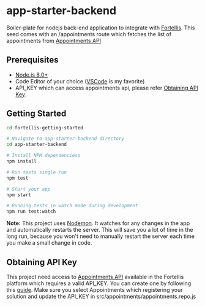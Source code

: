 app-starter-backend
=======================

Boiler-plate for nodejs back-end application to integrate with [Fortellis](https://developer.fortellis.io/).
This seed comes with an /appointments route which fetches the list of appointments from [Appointments API](https://developer.fortellis.io/api-reference/vehicle-service/appointment-api) 

Prerequisites
-------------
- [Node.js 8.0+](http://nodejs.org)
- Code Editor of your choice ([VSCode](https://code.visualstudio.com/) is my favorite)
- API_KEY which can access appointments api, please refer [Obtaining API Key](#obtaining-api-key).

Getting Started
---------------

```bash
cd fortellis-getting-started

# Navigate to app-starter-backend directory
cd app-starter-backend

# Install NPM dependenciess
npm install

# Run tests single run
npm test

# Start your app
npm start

# Running tests in watch mode during development
npm run test:watch
```

**Note:** This project uses [Nodemon](https://github.com/remy/nodemon).
It watches for any changes in the app and automatically restarts the server. This will save you a lot of time in the long run, because you won't need to manually restart the server each time you make a small change in code.

Obtaining API Key
------------------
This project need access to [Appointments API](https://developer.fortellis.io/api-reference/vehicle-service/appointment-api) available in the Fortellis platform which requires a valid API_KEY. You can create one by following this [guide](https://community.fortellis.io/community/blog/how-can-i-try-out-api). Make sure you select Appointments which registering your solution and update the API_KEY in src/appointments/appointments.repo.js